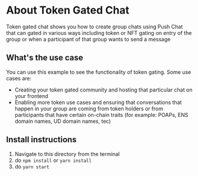 # About Token Gated Chat
Token gated chat shows you how to create group chats using Push Chat that can gated in various ways including token or NFT gating on entry of the group or when a participant of that group wants to send a message

## What's the use case
You can use this example to see the functionality of token gating. Some use cases are:

- Creating your token gated community and hosting that particular chat on your frontend
- Enabling more token use cases and ensuring that conversations that happen in your group are coming from token holders or from participants that have certain on-chain traits (for example: POAPs, ENS domain names, UD domain names, tec)

## Install instructions
1. Navigate to this directory from the terminal
2. do `npm install` or `yarn install`
3. do `yarn start`